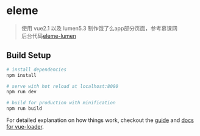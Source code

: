 # eleme

> 使用 vue2.1 以及 lumen5.3 制作饿了么app部分页面，参考慕课网  
> 后台代码[eleme-lumen](https://github.com/horan-geeker/eleme-lumen)

## Build Setup

``` bash
# install dependencies
npm install

# serve with hot reload at localhost:8080
npm run dev

# build for production with minification
npm run build
```

For detailed explanation on how things work, checkout the [guide](http://vuejs-templates.github.io/webpack/) and [docs for vue-loader](http://vuejs.github.io/vue-loader).
